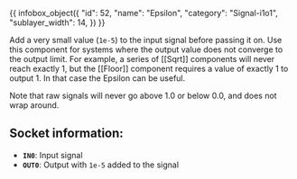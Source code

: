 {{ infobox_object({
	"id": 52,
	"name": "Epsilon",
	"category": "Signal-i1o1",
	"sublayer_width": 14,
}) }}

Add a very small value (`1e-5`) to the input signal before passing it on. Use this component for systems where the output value does not converge to the output limit. For example, a series of [[Sqrt]] components will never reach exactly 1, but the [[Floor]] component requires a value of exactly 1 to output 1. In that case the Epsilon can be useful.

Note that raw signals will never go above 1.0 or below 0.0, and does not wrap around.

## Socket information:
- **`IN0`**: Input signal
- **`OUT0`**: Output with `1e-5` added to the signal